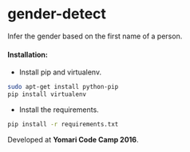 # gender-detect

Infer the gender based on the first name of a person.


#### Installation:
- Install pip and virtualenv.
```bash
sudo apt-get install python-pip
pip install virtualenv
```

-  Install the requirements.
```bash
pip install -r requirements.txt
```

Developed at **Yomari Code Camp 2016**.
